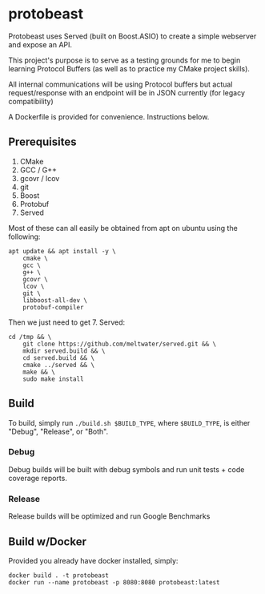 # protobeast

Protobeast uses Served (built on Boost.ASIO) to create a simple webserver and expose an API. 

This project's purpose is to serve as a testing grounds for me to begin learning Protocol Buffers (as well as to practice my CMake project skills). 

All internal communications will be using Protocol buffers but actual request/response with an endpoint will be in JSON currently (for legacy compatibility) 

A Dockerfile is provided for convenience. Instructions below. 

## Prerequisites

1. CMake
2. GCC / G++
3. gcovr / lcov
4. git
5. Boost 
6. Protobuf
7. Served

Most of these can all easily be obtained from apt on ubuntu using the following: 
```
apt update && apt install -y \
    cmake \
    gcc \
    g++ \
    gcovr \
    lcov \
    git \
    libboost-all-dev \
    protobuf-compiler
```

Then we just need to get 7. Served:
```
cd /tmp && \
    git clone https://github.com/meltwater/served.git && \
    mkdir served.build && \
    cd served.build && \
    cmake ../served && \
    make && \
    sudo make install
```

## Build

To build, simply run `./build.sh $BUILD_TYPE`, where `$BUILD_TYPE`, is either "Debug", "Release", or "Both".

### Debug
Debug builds will be built with debug symbols and run unit tests + code coverage reports.
### Release
Release builds will be optimized and run Google Benchmarks

## Build w/Docker

Provided you already have docker installed, simply:
```
docker build . -t protobeast
docker run --name protobeast -p 8080:8080 protobeast:latest
```